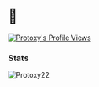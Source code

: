 # 👋
[![Protoxy's Profile Views](https://komarev.com/ghpvc/?username=Protoxy22&color=brightgreen)](https://github.com/Protoxy22)
### Stats
<p><img align="center" src="https://github-readme-stats.vercel.app/api?username=Protoxy22&show_icons=true&locale=en&theme=radical" alt="Protoxy22" /></p>
